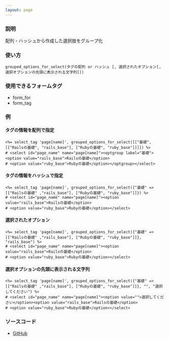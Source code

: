 ```yaml
---
layout: page
---
```

### 説明
配列・ハッシュから作成した選択肢をグループ化

### 使い方
    grouped_options_for_select(タグの配列 or ハッシュ [, 選択されたオプション[, 選択オプションの先頭に表示される文字列]])

### 使用できるフォームタグ
* form_for
* form_tag

### 例
#### タグの情報を配列で指定
    <%= select_tag 'page[name]', grouped_options_for_select([["基礎", [["Railsの基礎", "rails_base"], ["Rubyの基礎", "ruby_base"]]]]) %>
    # <select id="page_name" name="page[name]"><optgroup label="基礎"><option value="rails_base">Railsの基礎</option>
    # <option value="ruby_base">Rubyの基礎</option></optgroup></select>

#### タグの情報をハッシュで指定
    <%= select_tag 'page[name]', grouped_options_for_select({"基礎" => [["Railsの基礎" ,"rails_base"], ["Rubyの基礎", "ruby_base"]]}) %>
    # <select id="page_name" name="page[name]"><option value="rails_base">Railsの基礎</option>
    # <option value="ruby_base">Rubyの基礎</option></select>

#### 選択されたオプション
    <%= select_tag 'page[name]', grouped_options_for_select({"基礎" => [["Railsの基礎" ,"rails_base"], ["Rubyの基礎", "ruby_base"]]}, "rails_base") %>
    # <select id="page_name" name="page[name]"><option value="rails_base">Railsの基礎</option>
    # <option value="ruby_base">Rubyの基礎</option></select>

#### 選択オプションの先頭に表示される文字列
    <%= select_tag 'page[name]', grouped_options_for_select({"基礎" => [["Railsの基礎" ,"rails_base"], ["Rubyの基礎", "ruby_base"]]}, "", "選択してください") %>
    # <select id="page_name" name="page[name]"><option value="">選択してください</option><option value="rails_base">Railsの基礎</option>
    # <option value="ruby_base">Rubyの基礎</option></select>

### ソースコード
* [GitHub](https://github.com/rails/rails/blob/71c7fd101324046995d8f7e51e78475c0e37ec1a/actionview/lib/action_view/helpers/form_options_helper.rb#L524)